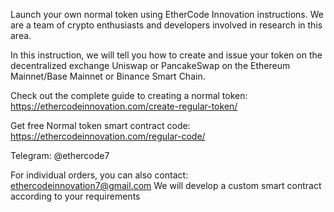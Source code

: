 Launch your own normal token using EtherCode Innovation instructions. We are a team of crypto enthusiasts and developers involved in research in this area.

In this instruction, we will tell you how to create and issue your token on the decentralized exchange Uniswap or PancakeSwap on the Ethereum Mainnet/Base Mainnet or Binance Smart Chain.

Check out the complete guide to creating a normal token: https://ethercodeinnovation.com/create-regular-token/

Get free Normal token smart contract code: https://ethercodeinnovation.com/regular-code/

Telegram: @ethercode7

For individual orders, you can also contact: ethercodeinnovation7@gmail.com We will develop a custom smart contract according to your requirements
